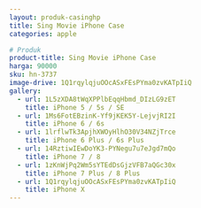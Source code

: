 ```yaml
---
layout: produk-casinghp
title: Sing Movie iPhone Case
categories: apple

# Produk
product-title: Sing Movie iPhone Case
harga: 90000
sku: hn-3737
image-drive: 1Q1rqylqjuOOcASxFEsPYma0zvKATpIiQ
gallery:
  - url: 1L5zXDA8tWqXPPlbEqqHbmd_DIzLG9zET
    title: iPhone 5 / 5s / SE
  - url: 1Ms6FotEBzinK-Yf9jKEK5Y-LejvjRI2I
    title: iPhone 6 / 6s
  - url: 1lrflwTk3ApjhXWOyHlhO30V34NZjTrce
    title: iPhone 6 Plus / 6s Plus
  - url: 14RztiwIEwDoYK3-PYNegu7u7eJgd7mQo
    title: iPhone 7 / 8
  - url: 1zKnWjPq2Wm5sYTEdDsGjzVFB7aQGc30x
    title: iPhone 7 Plus / 8 Plus
  - url: 1Q1rqylqjuOOcASxFEsPYma0zvKATpIiQ
    title: iPhone X
---
```

